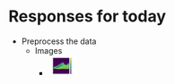 # Responses for today

- Preprocess the data 
  - Images
    - <img src="images/img1212.png" width="50">
    